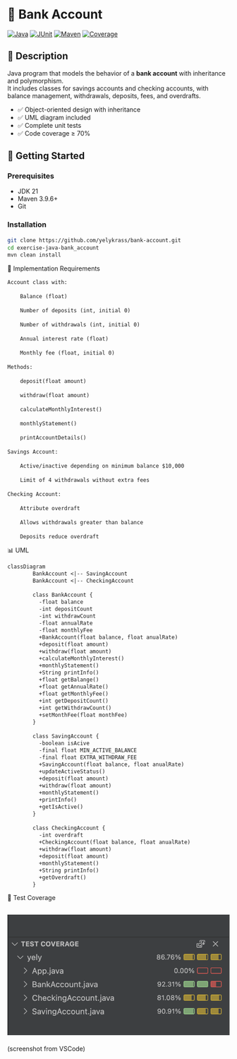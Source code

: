 # 🏦 Bank Account

[![Java](https://img.shields.io/badge/Java-21-blue?logo=openjdk)](https://www.oracle.com/java/)
[![JUnit](https://img.shields.io/badge/JUnit-5-green?logo=junit5)](https://junit.org/junit5/)
[![Maven](https://img.shields.io/badge/Maven-3.9.6-red?logo=apachemaven)](https://maven.apache.org/)
[![Coverage](https://img.shields.io/badge/Coverage-86%25-brightgreen?logo=codecov)](#)

## 📌 Description

Java program that models the behavior of a **bank account** with inheritance and polymorphism.  
It includes classes for savings accounts and checking accounts, with balance management, withdrawals, deposits, fees, and overdrafts.

- ✅ Object-oriented design with inheritance
- ✅ UML diagram included
- ✅ Complete unit tests
- ✅ Code coverage ≥ 70%

## 🚀 Getting Started

### Prerequisites

- JDK 21
- Maven 3.9.6+
- Git

### Installation

```bash
git clone https://github.com/yelykrass/bank-account.git
cd exercise-java-bank_account
mvn clean install
```

📝 Implementation Requirements

    Account class with:

        Balance (float)

        Number of deposits (int, initial 0)

        Number of withdrawals (int, initial 0)

        Annual interest rate (float)

        Monthly fee (float, initial 0)

    Methods:

        deposit(float amount)

        withdraw(float amount)

        calculateMonthlyInterest()

        monthlyStatement()

        printAccountDetails()

    Savings Account:

        Active/inactive depending on minimum balance $10,000

        Limit of 4 withdrawals without extra fees

    Checking Account:

        Attribute overdraft

        Allows withdrawals greater than balance

        Deposits reduce overdraft

📊 UML

```mermaid
classDiagram
        BankAccount <|-- SavingAccount
        BankAccount <|-- CheckingAccount

        class BankAccount {
          -float balance
          -int depositCount
          -int withdrawCount
          -float annualRate
          -float monthlyFee
          +BankAccount(float balance, float anualRate)
          +deposit(float amount)
          +withdraw(float amount)
          +calculateMonthlyInterest()
          +monthlyStatement()
          +String printInfo()
          +float getBalange()
          +float getAnnualRate()
          +float getMonthlyFee()
          +int getDepositCount()
          +int getWithdrawCount()
          +setMonthFee(float monthFee)
        }

        class SavingAccount {
          -boolean isAcive
          -final float MIN_ACTIVE_BALANCE
          -final float EXTRA_WITHDRAW_FEE
          +SavingAccount(float balance, float anualRate)
          +updateActiveStatus()
          +deposit(float amount)
          +withdraw(float amount)
          +monthlyStatement()
          +printInfo()
          +getIsActive()
        }

        class CheckingAccount {
          -int overdraft
          +CheckingAccount(float balance, float anualRate)
          +withdraw(float amount)
          +deposit(float amount)
          +monthlyStatement()
          +String printInfo()
          +getOverdraft()
        }

```

📸 Test Coverage

## ![Test coverage](./assets/test-coverage.png)

(screenshot from VSCode)
